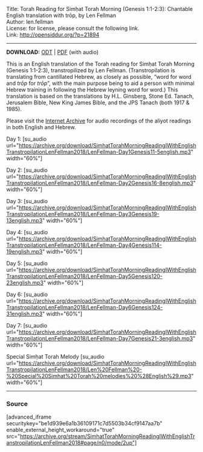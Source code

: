 <html>
<head></head>
<body>
Title: Torah Reading for Simḥat Torah Morning (Genesis 1:1-2:3): Chantable English translation with trōp, by Len Fellman<br />
Author: len.fellman<br />
License: for license, please consult the following link.<br />
Link: <a href="http://opensiddur.org/?p=21894">http://opensiddur.org/?p=21894</a>
<p />
<hr />

<style type="text/css" media="all">.printfriendly {display: none!important;}</style>

<strong>DOWNLOAD:</strong> <a href="https://archive.org/download/SimhatTorahMorningReadingIWithEnglishTranstropilationLenFellman2018/Shemini%20Atseret%20Simhat%20Torah%20Morning%20Reading%20in%20English%20transtropilation%20%28Len%20Fellman%202018%29.odt">ODT</a> | <a href="https://archive.org/download/SimhatTorahMorningReadingIWithEnglishTranstropilationLenFellman2018/Shemini%20Atseret%20Simhat%20Torah%20Morning%20Reading%20in%20English%20transtropilation%20with%20audio%20%28Len%20Fellman%202018%29.pdf">PDF</a> (with audio)

This is an English translation of the Torah reading for Simḥat Torah Morning (Genesis 1:1-2:3), transtropilized by Len Fellman. (Transtropilation is translating from cantillated Hebrew, as closely as possible, “word for word and <em>trōp</em> for <em>trōp</em>”, with the main purpose being to aid a person with minimal Hebrew training in following the Hebrew leyning word for word.) This translation is based on the translations by H.L. Ginsberg, Stone Ed. Tanach, Jerusalem Bible, New King James Bible, and the JPS Tanach (both 1917 & 1985).

Please visit the <a href="https://archive.org/details/SimhatTorahMorningReadingIWithEnglishTranstropilationLenFellman2018">Internet Archive</a> for audio recordings of the aliyot readings in both English and Hebrew.


Day 1: [su_audio url="https://archive.org/download/SimhatTorahMorningReadingIWithEnglishTranstropilationLenFellman2018/LenFellman-Day1Genesis11-5english.mp3" width="60%"]

Day 2: [su_audio url="https://archive.org/download/SimhatTorahMorningReadingIWithEnglishTranstropilationLenFellman2018/LenFellman-Day2Genesis16-8english.mp3" width="60%"]

Day 3: [su_audio url="https://archive.org/download/SimhatTorahMorningReadingIWithEnglishTranstropilationLenFellman2018/LenFellman-Day3Genesis19-13english.mp3" width="60%"]

Day 4: [su_audio url="https://archive.org/download/SimhatTorahMorningReadingIWithEnglishTranstropilationLenFellman2018/LenFellman-Day4Genesis114-19english.mp3" width="60%"]

Day 5: [su_audio url="https://archive.org/download/SimhatTorahMorningReadingIWithEnglishTranstropilationLenFellman2018/LenFellman-Day5Genesis120-23english.mp3" width="60%"]

Day 6: [su_audio url="https://archive.org/download/SimhatTorahMorningReadingIWithEnglishTranstropilationLenFellman2018/LenFellman-Day6Genesis124-31english.mp3" width="60%"]

Day 7: [su_audio url="https://archive.org/download/SimhatTorahMorningReadingIWithEnglishTranstropilationLenFellman2018/LenFellman-Day7Genesis21-3english.mp3" width="60%"]

Special Simḥat Torah Melody [su_audio url="https://archive.org/download/SimhatTorahMorningReadingIWithEnglishTranstropilationLenFellman2018/Len%20Fellman%20-%20Special%20Simhat%20Torah%20melodies%20%28English%29.mp3" width="60%"]


<hr />


<h3>Source</h3>

[advanced_iframe securitykey="be1d939e6a1b36109171c7d5503b34cf9147aa7b" enable_external_height_workaround="true" src="https://archive.org/stream/SimhatTorahMorningReadingIWithEnglishTranstropilationLenFellman2018#page/n0/mode/2up"]
</body>
</html>